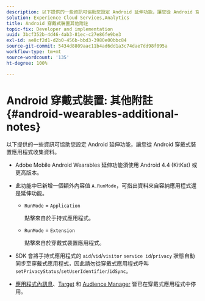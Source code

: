 ```yaml
---
description: 以下提供的一些資訊可協助您設定 Android 延伸功能，讓您從 Android 穿戴式裝置應用程式收集資料。
solution: Experience Cloud Services,Analytics
title: Android 穿戴式裝置其他附註
topic-fix: Developer and implementation
uuid: 3bcf352b-4d46-4ab3-81ec-c27e86fe9be3
exl-id: ae8cf2d1-d2b0-456b-bbd3-3980e00bbc84
source-git-commit: 5434d8809aac11b4ad6dd1a3c74dae7dd98f095a
workflow-type: tm+mt
source-wordcount: '135'
ht-degree: 100%

---
```


# Android 穿戴式裝置: 其他附註{#android-wearables-additional-notes}

以下提供的一些資訊可協助您設定 Android 延伸功能，讓您從 Android 穿戴式裝置應用程式收集資料。

* Adobe Mobile Android Wearables 延伸功能須使用 Android 4.4 (KitKat) 或更高版本。
* 此功能中已新增一個額外內容值 `A.RunMode`，可指出資料來自容納應用程式還是延伸功能。

   * `RunMode` = `Application`

      點擊來自於手持式應用程式。

   * `RunMode` = `Extension`

      點擊來自於穿戴式裝置應用程式。

* SDK 會將手持式應用程式的 `aid`/`vid`/`visitor` `service id`/`privacy` 狀態自動同步至穿戴式應用程式，因此請勿從穿戴式應用程式呼叫 `setPrivacyStatus`/`setUserIdentifier`/`idSync`。
* [應用程式內訊息](/help/android/messaging-main/messaging/messaging.md)、[Target](/help/android/target-main/target.md) 和 [Audience Manager](/help/android/audience-manager/audiencemgmt.md) 皆已在穿戴式應用程式中停用。
